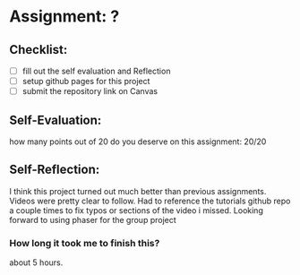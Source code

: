 # Assignment: ?

## Checklist:
- [ ] fill out the self evaluation and Reflection
- [ ] setup github pages for this project
- [ ] submit the repository link on Canvas

## Self-Evaluation:

how many points out of 20 do you deserve on this assignment:
20/20


## Self-Reflection:
I think this project turned out much better than previous assignments. Videos were pretty clear to follow. Had to reference the tutorials github repo a couple times to fix typos or sections of the video i missed. Looking forward to using phaser for the group project


### How long it took me to finish this?
about 5 hours. 